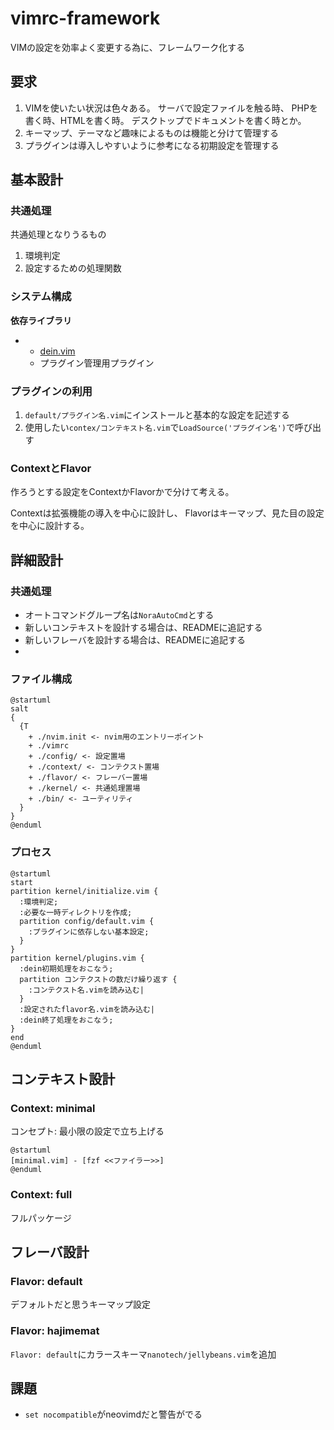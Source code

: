 # vimrc-framework

VIMの設定を効率よく変更する為に、フレームワーク化する

## 要求

1. VIMを使いたい状況は色々ある。
   サーバで設定ファイルを触る時、
   PHPを書く時、HTMLを書く時。
   デスクトップでドキュメントを書く時とか。
1. キーマップ、テーマなど趣味によるものは機能と分けて管理する
1. プラグインは導入しやすいように参考になる初期設定を管理する

## 基本設計

### 共通処理

共通処理となりうるもの

1. 環境判定
1. 設定するための処理関数

### システム構成

**依存ライブラリ**

- 
  - [dein.vim](https://github.com/Shougo/dein.vim) 
  - プラグイン管理用プラグイン

### プラグインの利用

1. `default/プラグイン名.vim`にインストールと基本的な設定を記述する
1. 使用したい`contex/コンテキスト名.vim`で`LoadSource('プラグイン名')`で呼び出す

### ContextとFlavor

作ろうとする設定をContextかFlavorかで分けて考える。

Contextは拡張機能の導入を中心に設計し、
Flavorはキーマップ、見た目の設定を中心に設計する。



## 詳細設計

### 共通処理

- オートコマンドグループ名は`NoraAutoCmd`とする
- 新しいコンテキストを設計する場合は、READMEに追記する
- 新しいフレーバを設計する場合は、READMEに追記する
- 

### ファイル構成

```plantuml
@startuml
salt
{
  {T
    + ./nvim.init <- nvim用のエントリーポイント
    + ./vimrc
    + ./config/ <- 設定置場
    + ./context/ <- コンテクスト置場
    + ./flavor/ <- フレーバー置場
    + ./kernel/ <- 共通処理置場
    + ./bin/ <- ユーティリティ
  }
}
@enduml
```

### プロセス

```plantuml
@startuml
start
partition kernel/initialize.vim {
  :環境判定;
  :必要な一時ディレクトリを作成;
  partition config/default.vim {
    :プラグインに依存しない基本設定;
  }
}
partition kernel/plugins.vim {
  :dein初期処理をおこなう;
  partition コンテクストの数だけ繰り返す {
    :コンテクスト名.vimを読み込む|
  }
  :設定されたflavor名.vimを読み込む|
  :dein終了処理をおこなう;
}
end
@enduml
```

## コンテキスト設計

### Context: minimal

コンセプト:
    最小限の設定で立ち上げる

```plantuml
@startuml
[minimal.vim] - [fzf <<ファイラー>>]
@enduml
```

### Context: full

フルパッケージ

## フレーバ設計

### Flavor: default

デフォルトだと思うキーマップ設定

### Flavor: hajimemat

`Flavor: default`にカラースキーマ`nanotech/jellybeans.vim`を追加

## 課題

* `set nocompatible`がneovimdだと警告がでる


